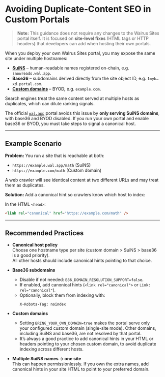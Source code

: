 # Avoiding Duplicate-Content SEO in Custom Portals

> **Note:** This guidance does not require any changes to the Walrus Sites portal itself.
> It is focused on **site-level fixes** (HTML tags or HTTP headers) that developers can
> add when hosting their own portals.

When you deploy your own Walrus Sites portal, you may expose the same site under multiple hostnames:

- **[SuiNS](https://suins.io/)** – human-readable names registered on-chain, e.g. `snowreads.wal.app`.
- **Base36** – subdomains derived directly from the site object ID, e.g. `1myb…xd.portal.com`.
- **[Custom domains](https://docs.wal.app/walrus-sites/bring-your-own-domain.html)** – BYOD,
  e.g. `example.com`.

Search engines treat the same content served at multiple hosts as duplicates,
which can dilute ranking signals.

The official [`wal.app`](https://wal.app) portal avoids this issue by **only serving SuiNS domains**,
with base36 and BYOD disabled.
If you run your own portal and enable base36 or BYOD, you must take steps to signal a canonical host.

---

## Example Scenario

**Problem:**
You run a site that is reachable at both:

- `https://example.wal.app/math` (SuiNS)
- `https://example.com/math` (Custom domain)

A web crawler will see identical content at two different URLs and may treat them as duplicates.

**Solution:**
Add a canonical hint so crawlers know which host to index:

In the HTML `<head>`:

```html
<link rel="canonical" href="https://example.com/math" />
```

---

## Recommended Practices

- **Canonical host policy**  
  Choose one hostname type per site (custom domain > SuiNS > base36 is a good priority).  
  All other hosts should include canonical hints pointing to that choice.

- **Base36 subdomains**

  - Disable if not needed: `B36_DOMAIN_RESOLUTION_SUPPORT=false`.
  - If enabled, add canonical hints (`<link rel="canonical">` or `Link: rel="canonical"`).
  - Optionally, block them from indexing with:
    ```http
    X-Robots-Tag: noindex
    ```

- **Custom domains**

  - Setting `BRING_YOUR_OWN_DOMAIN=true` makes the portal serve only your configured custom domain (single-site mode).
    Other domains, including SuiNS and base36, are not resolved by that portal.
  - It’s always a good practice to add canonical hints in your HTML or headers pointing to your chosen custom domain,
    to avoid duplicate indexing across different hosts.

- **Multiple SuiNS names → one site**  
  This can happen permissionlessly. If you own the extra names, add canonical hints in your site HTML
  to point to your preferred domain.
